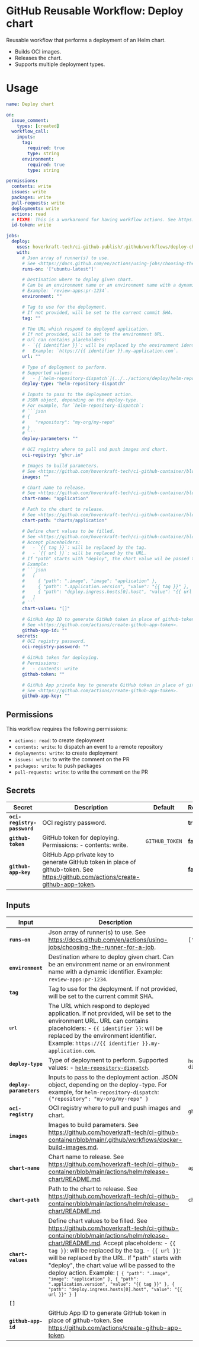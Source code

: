 <!-- start branding -->
<!-- end branding -->
<!-- start title -->

# GitHub Reusable Workflow: Deploy chart

<!-- end title -->
<!-- start badges -->
<!-- end badges -->
<!-- start description -->

Reusable workflow that performs a deployment of an Helm chart.

- Builds OCI images.
- Releases the chart.
- Supports multiple deployment types.

<!-- end description -->
<!-- start contents -->
<!-- end contents -->

# Usage

<!-- start usage -->

````yaml
name: Deploy chart

on:
  issue_comment:
    types: [created]
  workflow_call:
    inputs:
      tag:
        required: true
        type: string
      environment:
        required: true
        type: string

permissions:
  contents: write
  issues: write
  packages: write
  pull-requests: write
  deployments: write
  actions: read
  # FIXME: This is a workaround for having workflow actions. See https://github.com/orgs/community/discussions/38659
  id-token: write

jobs:
  deploy:
    uses: hoverkraft-tech/ci-github-publish/.github/workflows/deploy-chart.yml@0.6.0
    with:
      # Json array of runner(s) to use.
      # See <https://docs.github.com/en/actions/using-jobs/choosing-the-runner-for-a-job>.
      runs-on: '["ubuntu-latest"]'

      # Destination where to deploy given chart.
      # Can be an environment name or an environment name with a dynamic identifier.
      # Example: `review-apps:pr-1234`.
      environment: ""

      # Tag to use for the deployment.
      # If not provided, will be set to the current commit SHA.
      tag: ""

      # The URL which respond to deployed application.
      # If not provided, will be set to the environment URL.
      # Url can contains placeholders:
      # - `{{ identifier }}`: will be replaced by the environment identifier.
      #   Example: `https://{{ identifier }}.my-application.com`.
      url: ""

      # Type of deployment to perform.
      # Supported values:
      #   - [`helm-repository-dispatch`](../../actions/deploy/helm-repository-dispatch/README.md).
      deploy-type: "helm-repository-dispatch"

      # Inputs to pass to the deployment action.
      # JSON object, depending on the deploy-type.
      # For example, for `helm-repository-dispatch`:
      # ```json
      # {
      #    "repository": "my-org/my-repo"
      # }
      # ```
      deploy-parameters: ""

      # OCI registry where to pull and push images and chart.
      oci-registry: "ghcr.io"

      # Images to build parameters.
      # See <https://github.com/hoverkraft-tech/ci-github-container/blob/main/.github/workflows/docker-build-images.md>.
      images: ""

      # Chart name to release.
      # See <https://github.com/hoverkraft-tech/ci-github-container/blob/main/actions/helm/release-chart/README.md>.
      chart-name: "application"

      # Path to the chart to release.
      # See <https://github.com/hoverkraft-tech/ci-github-container/blob/main/actions/helm/release-chart/README.md>.
      chart-path: "charts/application"

      # Define chart values to be filled.
      # See <https://github.com/hoverkraft-tech/ci-github-container/blob/main/actions/helm/release-chart/README.md>.
      # Accept placeholders:
      #   - `{{ tag }}`: will be replaced by the tag.
      #   - `{{ url }}`: will be replaced by the URL.
      # If "path" starts with "deploy", the chart value wil be passed to the deploy action.
      # Example:
      # ```json
      #   [
      #     { "path": ".image", "image": "application" },
      #     { "path": ".application.version", "value": "{{ tag }}" },
      #     { "path": "deploy.ingress.hosts[0].host", "value": "{{ url }}" }
      #   ]
      # ```
      chart-values: "[]"

      # GitHub App ID to generate GitHub token in place of github-token.
      # See <https://github.com/actions/create-github-app-token>.
      github-app-id: ""
    secrets:
      # OCI registry password.
      oci-registry-password: ""

      # GitHub token for deploying.
      # Permissions:
      #   - contents: write
      github-token: ""

      # GitHub App private key to generate GitHub token in place of github-token.
      # See <https://github.com/actions/create-github-app-token>.
      github-app-key: ""
````

<!-- end usage -->

## Permissions

<!-- start permissions -->

This workflow requires the following permissions:

- `actions: read`: to create deployment
- `contents: write`: to dispatch an event to a remote repository
- `deployments: write`: to create deployment
- `issues: write`: to write the comment on the PR
- `packages: write`: to push packages
- `pull-requests: write`: to write the comment on the PR

<!-- end permissions -->
<!--
// jscpd:ignore-start
-->

## Secrets

<!-- start secrets -->

| **Secret**                             | **Description**                                                                                                                     | **Default**               | **Required** |
| -------------------------------------- | ----------------------------------------------------------------------------------------------------------------------------------- | ------------------------- | ------------ |
| **<code>oci-registry-password</code>** | OCI registry password.                                                                                                              | <code></code>             | **true**     |
| **<code>github-token</code>**          | GitHub token for deploying. Permissions: - contents: write.                                                                         | <code>GITHUB_TOKEN</code> | **false**    |
| **<code>github-app-key</code>**        | GitHub App private key to generate GitHub token in place of github-token. See <https://github.com/actions/create-github-app-token>. | <code></code>             | **false**    |

<!-- end secrets -->
<!--
// jscpd:ignore-end
-->

## Inputs

<!-- markdownlint-disable MD013 -->
<!-- start inputs -->

| **Input**                          | **Description**                                                                                                                                                                                                                                                                                                                                                                                                                                                                                                                                      | **Default**                           | **Type** | **Required** |
| ---------------------------------- | ---------------------------------------------------------------------------------------------------------------------------------------------------------------------------------------------------------------------------------------------------------------------------------------------------------------------------------------------------------------------------------------------------------------------------------------------------------------------------------------------------------------------------------------------------- | ------------------------------------- | -------- | ------------ |
| **<code>runs-on</code>**           | Json array of runner(s) to use. See <https://docs.github.com/en/actions/using-jobs/choosing-the-runner-for-a-job>.                                                                                                                                                                                                                                                                                                                                                                                                                                   | <code>["ubuntu-latest"]</code>        | `string` | **false**    |
| **<code>environment</code>**       | Destination where to deploy given chart. Can be an environment name or an environment name with a dynamic identifier. Example: `review-apps:pr-1234`.                                                                                                                                                                                                                                                                                                                                                                                                | <code></code>                         | `string` | **true**     |
| **<code>tag</code>**               | Tag to use for the deployment. If not provided, will be set to the current commit SHA.                                                                                                                                                                                                                                                                                                                                                                                                                                                               | <code></code>                         | `string` | **false**    |
| **<code>`url`</code>**             | The URL which respond to deployed application. If not provided, will be set to the environment URL. URL can contains placeholders: - `{{ identifier }}`: will be replaced by the environment identifier. Example: `https://{{ identifier }}.my-application.com`.                                                                                                                                                                                                                                                                                     | <code></code>                         | `string` | **false**    |
| **<code>deploy-type</code>**       | Type of deployment to perform. Supported values: - [`helm-repository-dispatch`](../../actions/deploy/helm-repository-dispatch/README.md).                                                                                                                                                                                                                                                                                                                                                                                                            | <code>helm-repository-dispatch</code> | `string` | **false**    |
| **<code>deploy-parameters</code>** | Inputs to pass to the deployment action. JSON object, depending on the deploy-type. For example, for `helm-repository-dispatch`: <code>{"repository": "my-org/my-repo" }</code>                                                                                                                                                                                                                                                                                                                                                                      | <code></code>                         | `string` | **false**    |
| **<code>oci-registry</code>**      | OCI registry where to pull and push images and chart.                                                                                                                                                                                                                                                                                                                                                                                                                                                                                                | <code>ghcr.io</code>                  | `string` | **false**    |
| **<code>images</code>**            | Images to build parameters. See <https://github.com/hoverkraft-tech/ci-github-container/blob/main/.github/workflows/docker-build-images.md>.                                                                                                                                                                                                                                                                                                                                                                                                         | <code></code>                         | `string` | **true**     |
| **<code>chart-name</code>**        | Chart name to release. See <https://github.com/hoverkraft-tech/ci-github-container/blob/main/actions/helm/release-chart/README.md>.                                                                                                                                                                                                                                                                                                                                                                                                                  | <code>application</code>              | `string` | **false**    |
| **<code>chart-path</code>**        | Path to the chart to release. See <https://github.com/hoverkraft-tech/ci-github-container/blob/main/actions/helm/release-chart/README.md>.                                                                                                                                                                                                                                                                                                                                                                                                           | <code>charts/application</code>       | `string` | **false**    |
| **<code>chart-values</code>**      | Define chart values to be filled. See <https://github.com/hoverkraft-tech/ci-github-container/blob/main/actions/helm/release-chart/README.md>. Accept placeholders: - `{{ tag }}`: will be replaced by the tag. - `{{ url }}`: will be replaced by the URL. If "path" starts with "deploy", the chart value wil be passed to the deploy action. Example: <code>`[ { "path": ".image", "image": "application" }, { "path": ".application.version", "value": "{{ tag }}" }, { "path": "deploy.ingress.hosts[0].host", "value": "{{ url }}" } ]`</code> | <code></code>                         | `string` | **false**    |
| **<code>[]</code>**                |                                                                                                                                                                                                                                                                                                                                                                                                                                                                                                                                                      | <code></code>                         | `string` | **false**    |
| **<code>github-app-id</code>**     | GitHub App ID to generate GitHub token in place of github-token. See <https://github.com/actions/create-github-app-token>.                                                                                                                                                                                                                                                                                                                                                                                                                           | <code></code>                         | `string` | **false**    |

<!-- end inputs -->
<!-- markdownlint-enable MD013 -->
<!-- start outputs -->
<!-- end outputs -->
<!-- start [.github/ghadocs/examples/] -->
<!-- end [.github/ghadocs/examples/] -->
